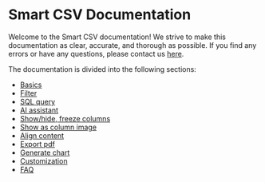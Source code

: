 # Smart CSV Documentation

Welcome to the Smart CSV documentation! We strive to make this documentation as clear, accurate, and thorough as possible. If you find any errors or have any questions, please contact us [here](mailto:imuosdev@gmail.com).

The documentation is divided into the following sections:

- [Basics](./basics.md)
- [Filter](./filter.md)
- [SQL query](./sql-query.md)
- [AI assistant](./ai-assistant.md)
- [Show/hide, freeze columns](./show-hide-freeze.md)
- [Show as column image](./column-to-image.md)
- [Align content](./align-column.md)
- [Export pdf](./export-pdf.md)
- [Generate chart](./generate-chart.md)
- [Customization](./customization.md)
- [FAQ](./faq.md)
